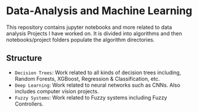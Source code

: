 # Data-Analysis and Machine Learning

This repository contains jupyter notebooks and more related to data analysis Projects I have worked on. It is divided into algorithms and then notebooks/project folders populate the algorithm directories.

## Structure
- `Decision Trees`: Work related to all kinds of decision trees including, Random Forests, XGBoost, Regression & Classification, etc.
- `Deep Learning`: Work related to neural networks such as CNNs. Also includes computer vision projects.
- `Fuzzy Systems`: Work related to Fuzzy systems including Fuzzy Controllers. 


